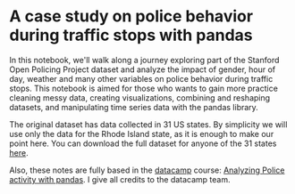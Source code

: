 # A case study on police behavior during traffic stops with pandas

In this notebook, we'll walk along a journey exploring part of the Stanford Open Policing Project dataset and analyze the impact of gender, hour of day, weather and many other variables on police behavior during traffic stops. This notebook is aimed for those who wants to gain more practice cleaning messy data, creating visualizations, combining and reshaping datasets, and manipulating time series data with the pandas library.

The original dataset has data collected in 31 US states. By simplicity we will use only the data for the Rhode Island state, as it is enough to make our point here. You can download the full dataset for anyone of the 31 states [here](https://openpolicing.stanford.edu/).

Also, these notes are fully based in the [datacamp](https://www.datacamp.com) course: [Analyzing Police activity with pandas](https://www.datacamp.com/courses/analyzing-police-activity-with-pandas). I give all credits to the datacamp team.
